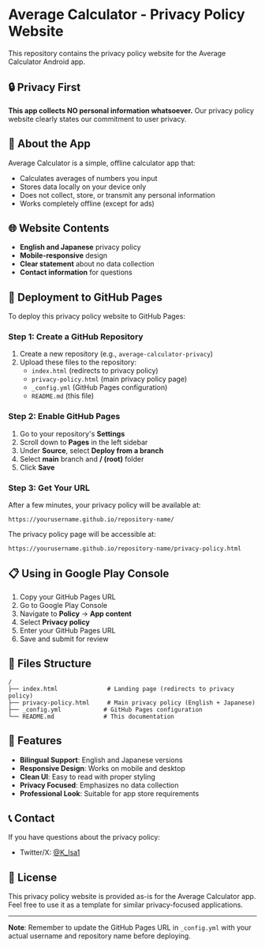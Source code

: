 # Average Calculator - Privacy Policy Website

This repository contains the privacy policy website for the Average Calculator Android app.

## 🔒 Privacy First

**This app collects NO personal information whatsoever.** Our privacy policy website clearly states our commitment to user privacy.

## 📱 About the App

Average Calculator is a simple, offline calculator app that:
- Calculates averages of numbers you input
- Stores data locally on your device only
- Does not collect, store, or transmit any personal information
- Works completely offline (except for ads)

## 🌐 Website Contents

- **English and Japanese** privacy policy
- **Mobile-responsive** design
- **Clear statement** about no data collection
- **Contact information** for questions

## 🚀 Deployment to GitHub Pages

To deploy this privacy policy website to GitHub Pages:

### Step 1: Create a GitHub Repository
1. Create a new repository (e.g., `average-calculator-privacy`)
2. Upload these files to the repository:
   - `index.html` (redirects to privacy policy)
   - `privacy-policy.html` (main privacy policy page)
   - `_config.yml` (GitHub Pages configuration)
   - `README.md` (this file)

### Step 2: Enable GitHub Pages
1. Go to your repository's **Settings**
2. Scroll down to **Pages** in the left sidebar
3. Under **Source**, select **Deploy from a branch**
4. Select **main** branch and **/ (root)** folder
5. Click **Save**

### Step 3: Get Your URL
After a few minutes, your privacy policy will be available at:
```
https://yourusername.github.io/repository-name/
```

The privacy policy page will be accessible at:
```
https://yourusername.github.io/repository-name/privacy-policy.html
```

## 📋 Using in Google Play Console

1. Copy your GitHub Pages URL
2. Go to Google Play Console
3. Navigate to **Policy** → **App content**
4. Select **Privacy policy**
5. Enter your GitHub Pages URL
6. Save and submit for review

## 📄 Files Structure

```
/
├── index.html              # Landing page (redirects to privacy policy)
├── privacy-policy.html     # Main privacy policy (English + Japanese)
├── _config.yml            # GitHub Pages configuration
└── README.md              # This documentation
```

## 🎨 Features

- **Bilingual Support**: English and Japanese versions
- **Responsive Design**: Works on mobile and desktop
- **Clean UI**: Easy to read with proper styling
- **Privacy Focused**: Emphasizes no data collection
- **Professional Look**: Suitable for app store requirements

## 📞 Contact

If you have questions about the privacy policy:
- Twitter/X: [@K_Isa1](https://x.com/K_Isa1)

## 📝 License

This privacy policy website is provided as-is for the Average Calculator app. Feel free to use it as a template for similar privacy-focused applications.

---

**Note**: Remember to update the GitHub Pages URL in `_config.yml` with your actual username and repository name before deploying.